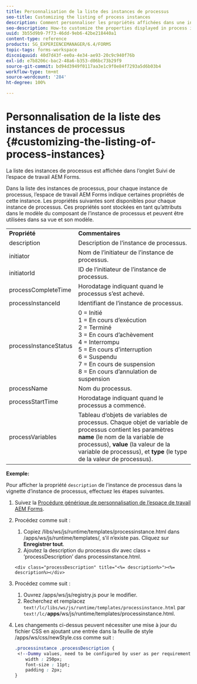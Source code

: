 ```yaml
---
title: Personnalisation de la liste des instances de processus
seo-title: Customizing the listing of process instances
description: Comment personnaliser les propriétés affichées dans une instance de processus de l’espace de travail AEM Forms.
seo-description: How-to customize the properties displayed in process instance in AEM Forms workspace.
uuid: 3b55d9b9-7f73-46dd-9eb6-42be218440a1
content-type: reference
products: SG_EXPERIENCEMANAGER/6.4/FORMS
topic-tags: forms-workspace
discoiquuid: 40d7d43f-ee0a-4e34-ae93-20c9c940f76b
exl-id: e7b8206c-bac2-48a6-b353-d06bc73b29f9
source-git-commit: bd94d3949f0117aa3e1c9f0e84f7293a5d6b03b4
workflow-type: tm+mt
source-wordcount: '284'
ht-degree: 100%

---
```


# Personnalisation de la liste des instances de processus {#customizing-the-listing-of-process-instances}

La liste des instances de processus est affichée dans l’onglet Suivi de l’espace de travail AEM Forms.

Dans la liste des instances de processus, pour chaque instance de processus, l’espace de travail AEM Forms indique certaines propriétés de cette instance. Les propriétés suivantes sont disponibles pour chaque instance de processus. Ces propriétés sont stockées en tant qu’attributs dans le modèle du composant de l’instance de processus et peuvent être utilisées dans sa vue et son modèle.

<table> 
 <tbody> 
  <tr> 
   <td><strong>Propriété</strong></td> 
   <td><strong>Commentaires</strong></td> 
  </tr> 
  <tr> 
   <td>description</td> 
   <td>Description de l’instance de processus.</td> 
  </tr> 
  <tr> 
   <td>initiator</td> 
   <td>Nom de l’initiateur de l’instance de processus.</td> 
  </tr> 
  <tr> 
   <td>initiatorId</td> 
   <td>ID de l’initiateur de l’instance de processus.</td> 
  </tr> 
  <tr> 
   <td>processCompleteTime</td> 
   <td>Horodatage indiquant quand le processus s’est achevé.</td> 
  </tr> 
  <tr> 
   <td>processInstanceId</td> 
   <td>Identifiant de l’instance de processus.</td> 
  </tr> 
  <tr> 
   <td>processInstanceStatus</td> 
   <td>0 = Initié<br /> 1 = En cours d’exécution<br /> 2 = Terminé<br /> 3 = En cours d’achèvement<br /> 4 = Interrompu<br /> 5 = En cours d’interruption<br /> 6 = Suspendu<br /> 7 = En cours de suspension<br /> 8 = En cours d’annulation de suspension</td> 
  </tr> 
  <tr> 
   <td>processName</td> 
   <td>Nom du processus.</td> 
  </tr> 
  <tr> 
   <td>processStartTime</td> 
   <td>Horodatage indiquant quand le processus a commencé.</td> 
  </tr> 
  <tr> 
   <td>processVariables</td> 
   <td>Tableau d’objets de variables de processus. Chaque objet de variable de processus contient les paramètres <strong>name</strong> (le nom de la variable de processus), <strong>value</strong> (la valeur de la variable de processus), et<strong> type</strong> (le type de la valeur de processus).</td> 
  </tr> 
 </tbody> 
</table>

**Exemple:**

Pour afficher la propriété `description` de l’instance de processus dans la vignette d’instance de processus, effectuez les étapes suivantes.

1. Suivez la [Procédure générique de personnalisation de l’espace de travail AEM Forms](/help/forms/using/generic-steps-html-workspace-customization.md).
1. Procédez comme suit :

   1. Copiez /libs/ws/js/runtime/templates/processinstance.html dans /apps/ws/js/runtime/templates/, s’il n’existe pas. Cliquez sur **Enregistrer tout**.
   1. Ajoutez la description du processus div avec class = ’processDescription’ dans processinstance.html.

   ```
   <div class="processDescription" title="<%= description%>"><%= description%></div>
   ```

1. Procédez comme suit :

   1. Ouvrez /apps/ws/js/registry.js pour le modifier.
   1. Recherchez et remplacez `text!/lc/libs/ws/js/runtime/templates/processinstance.html` par `text!/lc/`**apps**/ws/js/runtime/templates/processinstance.html.

1. Les changements ci-dessus peuvent nécessiter une mise à jour du fichier CSS en ajoutant une entrée dans la feuille de style /apps/ws/css/newStyle.css comme suit :

   ```css
   .processinstance .processDescription {
    <!--Dummy values, need to be configured by user as per requirement as well as user can add or delete any property depending upon requirement-->
       width : 250px;
       font-size : 11pt;
       padding : 2px;
   }
   ```
